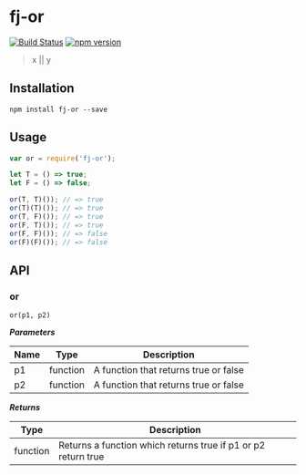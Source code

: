 # fj-or

[![Build Status](https://travis-ci.org/fp-js/fj-or.svg)](https://travis-ci.org/fp-js/fj-or) [![npm version](https://badge.fury.io/js/fj-or.svg)](http://badge.fury.io/js/fj-or)
> x || y

## Installation

`npm install fj-or --save`

## Usage

```js
var or = require('fj-or');

let T = () => true;
let F = () => false;

or(T, T)()); // => true
or(T)(T)()); // => true
or(T, F)()); // => true
or(F, T)()); // => true
or(F, F)()); // => false
or(F)(F)()); // => false
```


## API

### or

`or(p1, p2)`

***Parameters***

| Name          | Type        | Description                           |
| ------------- | ----------- | --------------------------            |
| p1            | function    | A function that returns true or false |
| p2            | function    | A function that returns true or false |

***Returns***

| Type        | Description                                                    |
| ----------- | --------------------------                                     |
| function    | Returns a function which returns true if p1 or p2 return true |
